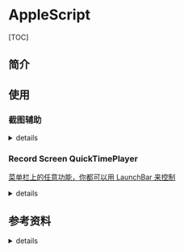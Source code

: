 # AppleScript

[TOC]

## 简介

## 使用

### 截图辅助


<details>
<summary>details</summary>

```applescript
-- 初始状态：显示桌面图标、显示菜单栏、隐藏程序坞（Dock）
-- 隐藏桌面图标
do shell script "defaults write com.apple.finder CreateDesktop -bool false;killall Finder"

-- 自动隐藏和显示菜单栏
tell application "System Preferences" to reveal the ¬
	anchor named "main" of ¬
	pane id "com.apple.preference.general"
tell application "System Events" to tell ¬
	process "System Preferences" to tell ¬
	window "通用" to tell ¬
	checkbox "自动隐藏和显示菜单栏" to ¬
	perform action "AXPress"
quit application "System Preferences"
delay 0.2
-- 调用系统快捷键 Shift + Command + 3截取全屏# 1 想区域截图请把key code 20 改为21（对应键盘上的4）或22（对应键盘上的5）
-- 2 想把截图截取到剪贴板，请在花括号内增加【control down,】
-- 上述1、2可以混用，请自由发挥
tell application "System Events"
	keystroke (key code 20 using {shift down, command down})
end tell

-- 延迟10秒，可自行更改
delay 10
-- 显示桌面图标
do shell script "defaults write com.apple.finder CreateDesktop -bool true;killall Finder"
-- 自动隐藏和显示菜单栏
tell application "System Preferences" to reveal the ¬
	anchor named "main" of ¬
	pane id "com.apple.preference.general"
tell application "System Events" to tell ¬
	process "System Preferences" to tell ¬
	window "通用" to tell ¬
	checkbox "自动隐藏和显示菜单栏" to ¬
	perform action "AXPress"
quit application "System Preferences"
```

</details>



### Record Screen QuickTimePlayer
[菜单栏上的任意功能，你都可以用 LaunchBar 来控制](https://sspai.com/post/39282)

<details>
<summary>details</summary>

```applescript
activate application "QuickTime Player"
tell application "System Events"
    tell process "QuickTime Player"
        set frontmost to true
        # 选择菜单栏上的文件「菜单」中的「新建屏幕录制」
        click menu item "新建屏幕录制" of menu "文件" of menu bar 1
        # 等待「屏幕录制」窗口出现
        repeat until exists window "屏幕录制"
        end repeat
        # 按下空格键
        tell application "System Events" to keystroke " "
    end tell
end tell
```

</details>


## 参考资料

<details>
<summary>details</summary>

### [Toggle Night Shift](https://forum.keyboardmaestro.com/t/toggle-night-shift/11175)


### [Toggle dark mode](https://forum.keyboardmaestro.com/t/keyboard-maestro-8-2-4-toggle-dark-mode-macro/12524)

### [手把手教你用 AppleScript 模拟鼠标键盘操作，实现 macOS 系统的自动化操作 - 少数派](https://sspai.com/post/43758)

### [Mac OS X巧用AppleScript 制作网络位置切换自动化脚本（自动配置PAC 文件） | DeveWork](https://devework.com/automatic-proxy-configuration-pac-applescript.html)


### [教程《一键切换声音输出》音箱耳机声卡切换](https://bbs.feng.com/read-htm-tid-10060724.html)


### [使用 AppleScript、Tags 和 Alfred 重新打造文件管理和搜索系统 - 少数派](https://sspai.com/post/42859)


### [AppleScript 入门：探索 macOS 自动化 - 少数派](https://sspai.com/post/46912?from=pricetag)



### [Mac AppleScript 自动完成按键](https://www.cnblogs.com/ficow/p/5574882.html)



### [Complete list of AppleScript key codes](https://eastmanreference.com/complete-list-of-applescript-key-codes)



### [关于AppleScript一些记录](https://bukkake.iteye.com/blog/828322)



### [AppleScript入门](https://www.cnblogs.com/whyandinside/archive/2013/05/01/3052767.html)



### [AppleScript for Python Programmers (Comparison Chart), by Aurelio Jargas](https://aurelio.net/articles/applescript-vs-python.html)

</details>


